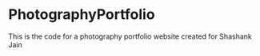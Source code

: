 # PhotographyPortfolio
This is the code for a photography portfolio website created for Shashank Jain
